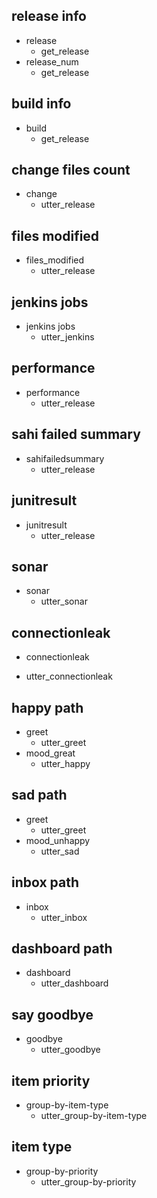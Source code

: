 ## release info
* release
  - get_release
* release_num
  - get_release

## build info
* build
  - get_release

## change files count
* change
  - utter_release

  
## files modified
* files_modified
  - utter_release

  
## jenkins jobs
* jenkins jobs
  - utter_jenkins

  
## performance
* performance
  - utter_release

  
## sahi failed summary
* sahifailedsummary
  - utter_release

## junitresult
* junitresult
  - utter_release

## sonar
* sonar
  - utter_sonar
  
## connectionleak
* connectionleak
 - utter_connectionleak
 
## happy path
* greet
  - utter_greet
* mood_great
  - utter_happy

## sad path
* greet
  - utter_greet
* mood_unhappy
  - utter_sad

## inbox path
* inbox
  - utter_inbox

## dashboard path
* dashboard
  - utter_dashboard

## say goodbye
* goodbye
  - utter_goodbye

## item priority
* group-by-item-type
  - utter_group-by-item-type

## item type
* group-by-priority
  - utter_group-by-priority
